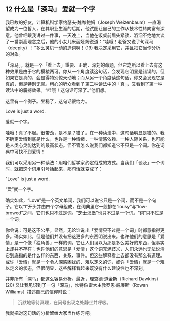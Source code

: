 ## 12 什么是「深马」 爱就一个字

我已故的好友，计算机科学家约瑟夫·魏岑鲍姆（Joseph Weizenbaum）一直渴望成为一位哲人，在其职业生涯的后期，他试图让自己的工作从技术性转向富有深意。他曾经跟我讲过一件事，一天晚上，当他在饭桌前眉头紧锁、滔滔不绝地大谈了一番崇高理念之后，他的小女儿米丽娅姆说道：“哇哦！老爸又说了句深马（deepity）！”多么灵机一动的造词啊！(19) 我决定采用它，并且把它当作分析的对象。

「深马」，就是一个「看上去」重要、正确、深刻的命题，但它之所以看上去有这种效果是由于它的模棱两可。你从一个角度读这句话，会发现它明显是错误的，但如果它是真的，会显得特别惊天动地；而从另一个角度读这句话，你又会发现它是真的，但是特别无聊。粗心的听众看到了第二种读法中的「真」，又看到了第一种读法中的震撼效果。“哇哦！这句话可深了。”他们想。

这里有一个例子。坐稳了，这句话很给力。

Love is just a word.

爱就一个字。

哇哦！真了不起。很带劲，是不是？错了。在一种读法中，这句话明显是错的。我不确定爱情到底是什么，也许是一种情绪、一种情感依赖、一种人际关系，也可能是人类心灵能达到的最高状态。但不管怎么说我们都知道它不只是一个词。你在词典中可找不到爱情！

我们可以采用另一种读法：用咱们哲学家约定俗成的方式。当我们「谈及」一个词时，就把这个词用引号括起来，那句话就变成了：

"Love" is just a word.

“爱”就一个字。

确实如此，“Love”是一个英文单词，我们可以说它只是一个词，而不是一个句子。它以“l”开头并由四个字母组成，在词典里它一般排在“lousy”与“low-browed”之间，它们也只不过是词。“芝士汉堡”也只不过是一个词。“词”只不过是一个词。

你会说：可是这不公平。显然，无论谁说出「爱情只不过是一个词」时都意指得更多。确实如此，但是他们并没有把这更多的东西明说出来。也许他们的意思是「爱情」是一个像「独角兽」一样的词，它让人们误以为那是多么美好的东西，但事实上却并不存在；也许他们的意思是「爱情」这个词充满歧义，人们永远也无法说清它到底指的是什么样的东西、关系、事件。但这些解释看上去都没有那么有道理。或许「爱情」就是一个令人深感困扰的、难以定义的词，或许「爱情」就是一个难以定义的状态，但很明显，这些解释看起来既没有什么建设性也不深刻。

并非所有「深马」都这么容易分析。最近，理查德·道金斯（Richard Dawkins）(20) 又让我见识到了一句「深马」，坎特伯雷大主教罗恩·威廉斯（Rowan Williams）描述自己的信仰时说：

> 沉默地等待真理，在问号出现之处静坐并呼吸。

我就把对这句话的分析留给大家当作练习吧。


